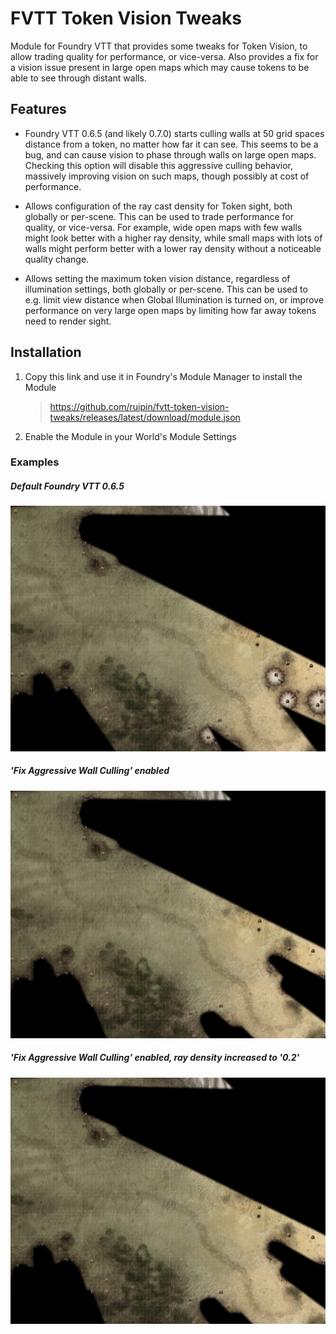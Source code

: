 # FVTT Token Vision Tweaks
Module for Foundry VTT that provides some tweaks for Token Vision, to allow trading quality for performance, or vice-versa. Also provides a fix for a vision issue present in large open maps which may cause tokens to be able to see through distant walls.


## Features


* Foundry VTT 0.6.5 (and likely 0.7.0) starts culling walls at 50 grid spaces distance from a token, no matter how far it can see. This seems to be a bug, and can cause vision to phase through walls on large open maps. Checking this option will disable this aggressive culling behavior, massively improving vision on such maps, though possibly at cost of performance.

* Allows configuration of the ray cast density for Token sight, both globally or per-scene. This can be used to trade performance for quality, or vice-versa. For example, wide open maps with few walls might look better with a higher ray density, while small maps with lots of walls might perform better with a lower ray density without a noticeable quality change.

* Allows setting the maximum token vision distance, regardless of illumination settings, both globally or per-scene. This can be used to e.g. limit view distance when Global Illumination is turned on, or improve performance on very large open maps by limiting how far away tokens need to render sight.


## Installation
1. Copy this link and use it in Foundry's Module Manager to install the Module

    > https://github.com/ruipin/fvtt-token-vision-tweaks/releases/latest/download/module.json

2. Enable the Module in your World's Module Settings


### Examples

##### Default Foundry VTT 0.6.5
![Default](https://raw.githubusercontent.com/ruipin/fvtt-token-vision-tweaks/8ac463e6a6ac6b00a2e6cdac4f4a04090cfb65aa/vanilla.jpg)

##### 'Fix Aggressive Wall Culling' enabled
![Fix enabled](https://raw.githubusercontent.com/ruipin/fvtt-token-vision-tweaks/8ac463e6a6ac6b00a2e6cdac4f4a04090cfb65aa/fix_on.jpg)

##### 'Fix Aggressive Wall Culling' enabled, ray density increased to '0.2'
![Fix enabled, density increased](https://raw.githubusercontent.com/ruipin/fvtt-token-vision-tweaks/8ac463e6a6ac6b00a2e6cdac4f4a04090cfb65aa/fix_on__density_increased.jpg)